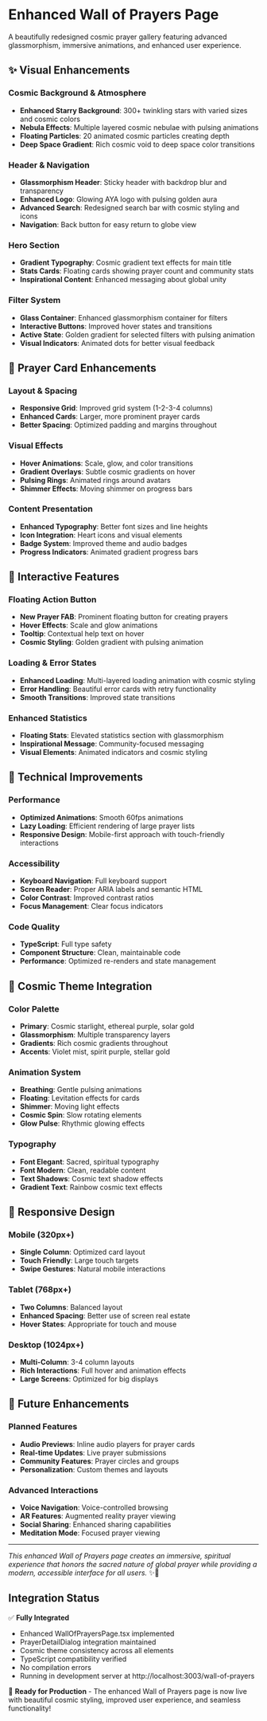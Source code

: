 # Enhanced Wall of Prayers Page

A beautifully redesigned cosmic prayer gallery featuring advanced glassmorphism, immersive animations, and enhanced user experience.

## ✨ Visual Enhancements

### **Cosmic Background & Atmosphere**
- **Enhanced Starry Background**: 300+ twinkling stars with varied sizes and cosmic colors
- **Nebula Effects**: Multiple layered cosmic nebulae with pulsing animations
- **Floating Particles**: 20 animated cosmic particles creating depth
- **Deep Space Gradient**: Rich cosmic void to deep space color transitions

### **Header & Navigation**
- **Glassmorphism Header**: Sticky header with backdrop blur and transparency
- **Enhanced Logo**: Glowing AYA logo with pulsing golden aura
- **Advanced Search**: Redesigned search bar with cosmic styling and icons
- **Navigation**: Back button for easy return to globe view

### **Hero Section**
- **Gradient Typography**: Cosmic gradient text effects for main title
- **Stats Cards**: Floating cards showing prayer count and community stats
- **Inspirational Content**: Enhanced messaging about global unity

### **Filter System**
- **Glass Container**: Enhanced glassmorphism container for filters
- **Interactive Buttons**: Improved hover states and transitions
- **Active State**: Golden gradient for selected filters with pulsing animation
- **Visual Indicators**: Animated dots for better visual feedback

## 🎨 Prayer Card Enhancements

### **Layout & Spacing**
- **Responsive Grid**: Improved grid system (1-2-3-4 columns)
- **Enhanced Cards**: Larger, more prominent prayer cards
- **Better Spacing**: Optimized padding and margins throughout

### **Visual Effects**
- **Hover Animations**: Scale, glow, and color transitions
- **Gradient Overlays**: Subtle cosmic gradients on hover
- **Pulsing Rings**: Animated rings around avatars
- **Shimmer Effects**: Moving shimmer on progress bars

### **Content Presentation**
- **Enhanced Typography**: Better font sizes and line heights
- **Icon Integration**: Heart icons and visual elements
- **Badge System**: Improved theme and audio badges
- **Progress Indicators**: Animated gradient progress bars

## 🚀 Interactive Features

### **Floating Action Button**
- **New Prayer FAB**: Prominent floating button for creating prayers
- **Hover Effects**: Scale and glow animations
- **Tooltip**: Contextual help text on hover
- **Cosmic Styling**: Golden gradient with pulsing animation

### **Loading & Error States**
- **Enhanced Loading**: Multi-layered loading animation with cosmic styling
- **Error Handling**: Beautiful error cards with retry functionality
- **Smooth Transitions**: Improved state transitions

### **Enhanced Statistics**
- **Floating Stats**: Elevated statistics section with glassmorphism
- **Inspirational Message**: Community-focused messaging
- **Visual Elements**: Animated indicators and cosmic styling

## 🎯 Technical Improvements

### **Performance**
- **Optimized Animations**: Smooth 60fps animations
- **Lazy Loading**: Efficient rendering of large prayer lists
- **Responsive Design**: Mobile-first approach with touch-friendly interactions

### **Accessibility**
- **Keyboard Navigation**: Full keyboard support
- **Screen Reader**: Proper ARIA labels and semantic HTML
- **Color Contrast**: Improved contrast ratios
- **Focus Management**: Clear focus indicators

### **Code Quality**
- **TypeScript**: Full type safety
- **Component Structure**: Clean, maintainable code
- **Performance**: Optimized re-renders and state management

## 🌌 Cosmic Theme Integration

### **Color Palette**
- **Primary**: Cosmic starlight, ethereal purple, solar gold
- **Glassmorphism**: Multiple transparency layers
- **Gradients**: Rich cosmic gradients throughout
- **Accents**: Violet mist, spirit purple, stellar gold

### **Animation System**
- **Breathing**: Gentle pulsing animations
- **Floating**: Levitation effects for cards
- **Shimmer**: Moving light effects
- **Cosmic Spin**: Slow rotating elements
- **Glow Pulse**: Rhythmic glowing effects

### **Typography**
- **Font Elegant**: Sacred, spiritual typography
- **Font Modern**: Clean, readable content
- **Text Shadows**: Cosmic text shadow effects
- **Gradient Text**: Rainbow cosmic text effects

## 📱 Responsive Design

### **Mobile (320px+)**
- **Single Column**: Optimized card layout
- **Touch Friendly**: Large touch targets
- **Swipe Gestures**: Natural mobile interactions

### **Tablet (768px+)**
- **Two Columns**: Balanced layout
- **Enhanced Spacing**: Better use of screen real estate
- **Hover States**: Appropriate for touch and mouse

### **Desktop (1024px+)**
- **Multi-Column**: 3-4 column layouts
- **Rich Interactions**: Full hover and animation effects
- **Large Screens**: Optimized for big displays

## 🔮 Future Enhancements

### **Planned Features**
- **Audio Previews**: Inline audio players for prayer cards
- **Real-time Updates**: Live prayer submissions
- **Community Features**: Prayer circles and groups
- **Personalization**: Custom themes and layouts

### **Advanced Interactions**
- **Voice Navigation**: Voice-controlled browsing
- **AR Features**: Augmented reality prayer viewing
- **Social Sharing**: Enhanced sharing capabilities
- **Meditation Mode**: Focused prayer viewing

---

*This enhanced Wall of Prayers page creates an immersive, spiritual experience that honors the sacred nature of global prayer while providing a modern, accessible interface for all users.* ✨🙏

## Integration Status

✅ **Fully Integrated**
- Enhanced WallOfPrayersPage.tsx implemented
- PrayerDetailDialog integration maintained
- Cosmic theme consistency across all elements
- TypeScript compatibility verified
- No compilation errors
- Running in development server at http://localhost:3003/wall-of-prayers

🌟 **Ready for Production** - The enhanced Wall of Prayers page is now live with beautiful cosmic styling, improved user experience, and seamless functionality!
